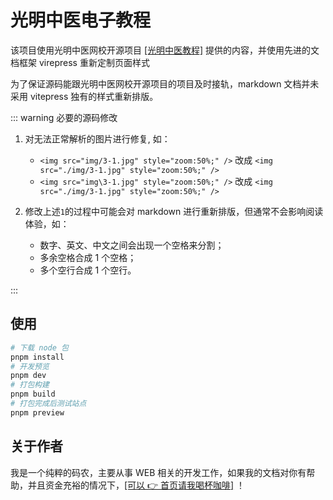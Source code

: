 # 光明中医电子教程

该项目使用光明中医网校开源项目 [[光明中医教程]](https://gitee.com/gmzy_admin/gmzyjc) 提供的内容，并使用先进的文档框架 virepress 重新定制页面样式

为了保证源码能跟光明中医网校开源项目的项目及时接轨，markdown 文档并未采用 vitepress 独有的样式重新排版。

::: warning 必要的源码修改

1. 对无法正常解析的图片进行修复, 如：

    - `<img src="img/3-1.jpg" style="zoom:50%;" />` 改成 `<img src="./img/3-1.jpg" style="zoom:50%;" />`
    - `<img src="img\3-1.jpg" style="zoom:50%;" />` 改成 `<img src="./img/3-1.jpg" style="zoom:50%;" />`

2. 修改上述`1`的过程中可能会对 markdown 进行重新排版，但通常不会影响阅读体验，如：
    - 数字、英文、中文之间会出现一个空格来分割；
    - 多余空格合成 1 个空格；
    - 多个空行合成 1 个空行。

:::

## 使用

```bash
# 下载 node 包
pnpm install
# 开发预览
pnpm dev
# 打包构建
pnpm build
# 打包完成后测试站点
pnpm preview
```

## 关于作者

我是一个纯粹的码农，主要从事 WEB 相关的开发工作，如果我的文档对你有帮助，并且资金充裕的情况下，[[可以 👉 首页请我喝杯咖啡]](/) ！
